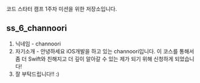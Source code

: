 코드 스타터 캠프 1주차 미션을 위한 저장소입니다.

## ss_6_channoori
1. 닉네임 - channoori
2. 자기소개 - 안녕하세요 iOS개발을 하고 있는 channoori입니다. 이 코스를 통해서 좀 더 Swift와 친해지고 더 깊이 알아갈 수 있는 제가 되기 위해 신청하게 되었습니다!
3. 잘 부탁드립니다!! :)
